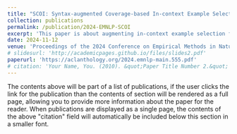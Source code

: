 ```yaml
---
title: "SCOI: Syntax-augmented Coverage-based In-context Example Selection for Machine Translation"
collection: publications
permalink: /publication/2024-EMNLP-SCOI
excerpt: 'This paper is about augmenting in-context example selection for machine translation via combination of syntactic and lexical information.'
date: 2024-11-12
venue: 'Proceedings of the 2024 Conference on Empirical Methods in Natural Language Processing'
# slidesurl: 'http://academicpages.github.io/files/slides2.pdf'
paperurl: 'https://aclanthology.org/2024.emnlp-main.555.pdf'
# citation: 'Your Name, You. (2010). &quot;Paper Title Number 2.&quot; <i>Journal 1</i>. 1(2).'
---
```


The contents above will be part of a list of publications, if the user clicks the link for the publication than the contents of section will be rendered as a full page, allowing you to provide more information about the paper for the reader. When publications are displayed as a single page, the contents of the above "citation" field will automatically be included below this section in a smaller font.
